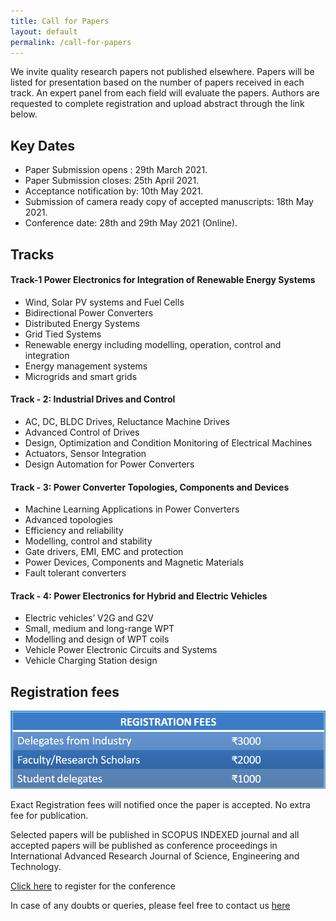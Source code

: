 ```yaml
---
title: Call for Papers
layout: default
permalink: /call-for-papers
---
```



We invite quality research papers not published elsewhere. Papers will be listed for presentation based on the number of papers received in each track. An expert panel from each field will evaluate the papers. Authors are requested to complete registration and upload abstract through the link below.

## Key Dates

- Paper Submission opens : 29th March 2021.
- Paper Submission closes: 25th April 2021.
- Acceptance notification by: 10th May 2021.
- Submission of camera ready copy of accepted manuscripts: 18th May 2021.
- Conference date: 28th and 29th May 2021 (Online).

## Tracks

#### Track-1 Power Electronics for Integration of Renewable Energy Systems 
- Wind, Solar PV systems and Fuel Cells
- Bidirectional Power Converters
- Distributed Energy Systems
- Grid Tied Systems
- Renewable energy including modelling, operation, control and integration
- Energy management systems
- Microgrids and smart grids

#### Track - 2: Industrial Drives and Control
- AC, DC, BLDC Drives, Reluctance Machine Drives
- Advanced Control of Drives
- Design, Optimization and Condition Monitoring of Electrical Machines
- Actuators, Sensor Integration
- Design Automation for Power Converters

#### Track - 3: Power Converter Topologies, Components and Devices
- Machine Learning Applications in Power Converters
- Advanced topologies
- Efficiency and reliability
- Modelling, control and stability
- Gate drivers, EMI, EMC and protection
- Power Devices, Components and Magnetic Materials
- Fault tolerant converters

#### Track - 4: Power Electronics for Hybrid and Electric Vehicles
- Electric vehicles’ V2G and G2V 
- Small, medium and long-range WPT
- Modelling and design of WPT coils
- Vehicle Power Electronic Circuits and Systems
- Vehicle Charging Station design

## Registration fees

![](/assests/regfees.png)

Exact Registration fees will notified once the paper is accepted.
No extra fee for publication.

Selected papers will be published in SCOPUS INDEXED journal and all accepted papers will be published as conference proceedings in International Advanced Research Journal of Science, Engineering and Technology.


[Click here](https://forms.gle/SG2WgFsVyH9woUqD7) to register for the conference

In case of any doubts or queries, please feel free to contact us [here](/rapid_conference/contact-us)
